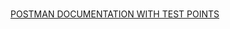 #
[POSTMAN DOCUMENTATION WITH TEST POINTS](https://planetary-station-427459.postman.co/workspace/Testing~3617fc38-8c87-4af6-86c6-15f73f962105/collection/27209918-b7e6c026-c296-4cca-bd6c-8943e2f1f35d?action=share&creator=27209918)
